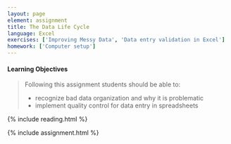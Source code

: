 ```yaml
---
layout: page
element: assignment
title: The Data Life Cycle
language: Excel
exercises: ['Improving Messy Data', 'Data entry validation in Excel']
homework: ['Computer setup']
---
```


#### Learning Objectives

> Following this assignment students should be able to:
>
> - recognize bad data organization and why it is problematic
> - implement quality control for data entry in spreadsheets

{% include reading.html %}

{% include assignment.html %}
